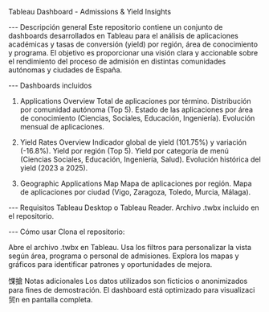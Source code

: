 Tableau Dashboard - Admissions & Yield Insights


--- Descripción general
Este repositorio contiene un conjunto de dashboards desarrollados en Tableau para el análisis de aplicaciones académicas y tasas de conversión (yield) por región, área de conocimiento y programa. 
El objetivo es proporcionar una visión clara y accionable sobre el rendimiento del proceso de admisión en distintas comunidades autónomas y ciudades de España.

--- Dashboards incluidos

1. Applications Overview
Total de aplicaciones por término.
Distribución por comunidad autónoma (Top 5).
Estado de las aplicaciones por área de conocimiento (Ciencias, Sociales, Educación, Ingeniería).
Evolución mensual de aplicaciones.

2. Yield Rates Overview
Indicador global de yield (101.75%) y variación (-16.8%).
Yield por región (Top 5).
Yield por categoría de menú (Ciencias Sociales, Educación, Ingeniería, Salud).
Evolución histórica del yield (2023 a 2025).

3. Geographic Applications Map
Mapa de aplicaciones por región.
Mapa de aplicaciones por ciudad (Vigo, Zaragoza, Toledo, Murcia, Málaga).


--- Requisitos
Tableau Desktop o Tableau Reader.
Archivo .twbx incluido en el repositorio.

--- Cómo usar
Clona el repositorio:

Abre el archivo .twbx en Tableau.
Usa los filtros para personalizar la vista según área, programa o personal de admisiones.
Explora los mapas y gráficos para identificar patrones y oportunidades de mejora.

馃搶 Notas adicionales
Los datos utilizados son ficticios o anonimizados para fines de demostración.
El dashboard está optimizado para visualizaci贸n en pantalla completa.